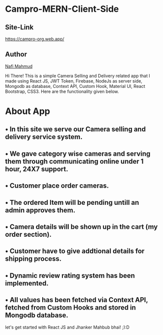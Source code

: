 # Campro-MERN-Client-Side
## Site-Link
https://campro-org.web.app/

## Author 
[Nafi Mahmud][author]

[author]: https://sourcecodebd.github.io/nafi.com/
Hi There! This is a simple Camera Selling and Delivery related app that I made using React JS, JWT Token, Firebase, NodeJs as server side, Mongodb as database, Context API, Custom Hook, Material UI, React Bootstrap, CSS3. Here are the functionality given below.

# About App
## • In this site we serve our Camera selling and delivery service system.
## • We gave category wise cameras and serving them through communicating online under 1 hour, 24X7 support.
## • Customer place order cameras.
## • The ordered Item will be pending untill an admin approves them.
## • Camera details will be shown up in the cart (my order section).
## • Customer have to give addtional details for shipping process.
## • Dynamic review rating system has been implemented.
## • All values has been fetched via Context API, fetched from  Custom Hooks and stored in Mongodb database.
let's get started with React JS and Jhanker Mahbub bhai! ;):D
